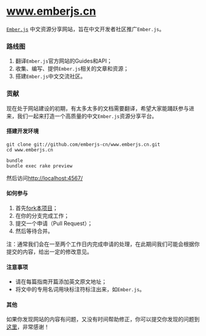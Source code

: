 www.emberjs.cn
==============

[`Ember.js`](http://emberjs.com)
中文资源分享网站，旨在中文开发者社区推广`Ember.js`。

### 路线图

1. 翻译`Ember.js`官方网站的Guides和API；
2. 收集、编写、提供`Ember.js`相关的文章和资源；
3. 搭建`Ember.js`中文交流社区。

### 贡献

现在处于网站建设的初期，有太多太多的文档需要翻译，希望大家能踊跃参与进来，我们一起来打造一个高质量的中文`Ember.js`资源分享平台。

#### 搭建开发环境

```
git clone git://github.com/emberjs-cn/www.emberjs.cn.git
cd www.emberjs.cn

bundle
bundle exec rake preview
```

然后访问[http://localhost:4567/](http://localhost:4567/)

#### 如何参与

1. 首先[fork本项目](https://github.com/emberjs-cn/www.emberjs.cn/fork_select)；
2. 在你的分支完成工作；
3. 提交一个申请（Pull Request）；
4. 然后等待合并。

注：通常我们会在一至两个工作日内完成申请的处理，在此期间我们可能会根据你提交的内容，给出一定的修改意见。

#### 注意事项

* 请在每篇指南开篇添加英文原文地址；
* 将文中的专用名词用块标注符标注出来，如`Ember.js`。

#### 其他

如果你发现网站的内容有问题，又没有时间帮助修正，你可以提交你发现的问题到[这里](https://github.com/emberjs-cn/www.emberjs.cn/issues)，非常感谢！
